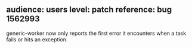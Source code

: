 audience: users
level: patch
reference: bug 1562993
---
generic-worker now only reports the first error it encounters when a task fails or hits an exception.
